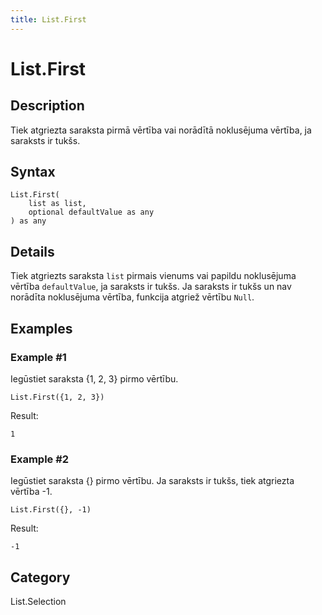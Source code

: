 ```yaml
---
title: List.First
---
```


# List.First


## Description

Tiek atgriezta saraksta pirmā vērtība vai norādītā noklusējuma vērtība, ja saraksts ir tukšs.


## Syntax

```powerquery
List.First(
    list as list,
    optional defaultValue as any
) as any
```


## Details

Tiek atgriezts saraksta <code>list</code> pirmais vienums vai papildu noklusējuma vērtība <code>defaultValue</code>, ja saraksts ir tukšs.    Ja saraksts ir tukšs un nav norādīta noklusējuma vērtība, funkcija atgriež vērtību <code>Null</code>.


## Examples

### Example #1 
Iegūstiet saraksta \{1, 2, 3} pirmo vērtību.
```powerquery
List.First({1, 2, 3})
```

Result: 
```powerquery
1
```


### Example #2 
Iegūstiet saraksta \{} pirmo vērtību. Ja saraksts ir tukšs, tiek atgriezta vērtība -1.
```powerquery
List.First({}, -1)
```

Result: 
```powerquery
-1
```




## Category
List.Selection
